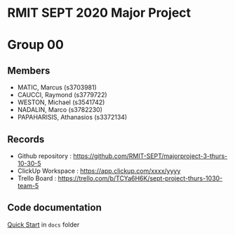 # RMIT SEPT 2020 Major Project

# Group 00

## Members
* MATIC, Marcus (s3703981)
* CAUCCI, Raymond (s3779722)
* WESTON, Michael (s3541742)
* NADALIN, Marco (s3782230)
* PAPAHARISIS, Athanasios (s3372134)

## Records

* Github repository : https://github.com/RMIT-SEPT/majorproject-3-thurs-10-30-5
* ClickUp Workspace : https://app.clickup.com/xxxx/yyyy
* Trello Board : https://trello.com/b/TCYa6H6K/sept-project-thurs-1030-team-5

## Code documentation

[Quick Start](/docs/README.md) in `docs` folder
